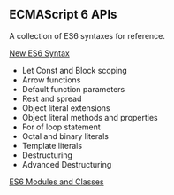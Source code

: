 
## ECMAScript 6 APIs
A collection of ES6 syntaxes for reference.
 
[New ES6 Syntax](new_es6_syntax.js)
- Let Const and Block scoping
- Arrow functions
- Default function parameters
- Rest and spread
- Object literal extensions
- Object literal methods and properties
- For of loop statement
- Octal and binary literals
- Template literals
- Destructuring
- Advanced Destructuring

[ES6 Modules and Classes](es6-modules-classes.js)
